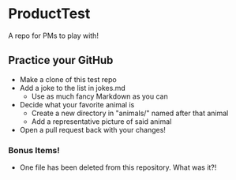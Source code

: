 # ProductTest
A repo for PMs to play with!

## Practice your GitHub
* Make a clone of this test repo
* Add a joke to the list in jokes.md
  * Use as much fancy Markdown as you can
* Decide what your favorite animal is
  * Create a new directory in "animals/" named after that animal
  * Add a representative picture of said animal
* Open a pull request back with your changes!

### Bonus Items!
* One file has been deleted from this repository. What was it?!
